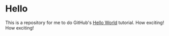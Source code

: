 # Hello
This is a repository for me to do GitHub's [Hello World](https://guides.github.com/activities/hello-world/) tutorial. How exciting! How exciting!
